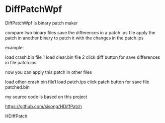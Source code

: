 # DiffPatchWpf
DiffPatchWpf  is binary patch maker 


compare two binary files
save the differences in a patch.ips file
apply the patch in another binary to patch it with the changes in the patch.ips

example: 

load crash.bin file 1 
load clear.bin  file 2
click diff button for save differences in file patch.ips

now you can apply this patch in other files

load other-crash.bin file1
load patch.ips
click patch button for save file patched.bin


my source code is based on this project

https://github.com/sisong/HDiffPatch

HDiffPatch
